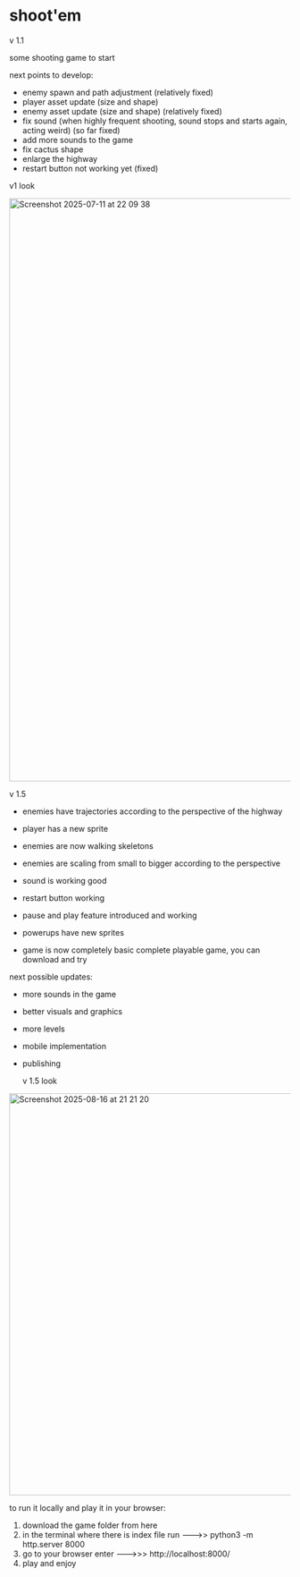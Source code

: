 # shoot'em

v 1.1

some shooting game to start

next points to develop:
  - enemy spawn and path adjustment (relatively fixed)
  - player asset update (size and shape)
  - enemy asset update (size and shape) (relatively fixed)
  - fix sound (when highly frequent shooting, sound stops and starts again, acting weird) (so far fixed)
  - add more sounds to the game 
  - fix cactus shape
  - enlarge the highway
  - restart button not working yet (fixed)

v1 look

<img width="1096" height="1043" alt="Screenshot 2025-07-11 at 22 09 38" src="https://github.com/user-attachments/assets/a88cba7f-cec3-48b4-84ab-08ce24035d28" />

v 1.5

- enemies have trajectories according to the perspective of the highway
- player has a new sprite
- enemies are now walking skeletons
- enemies are scaling from small to bigger according to the perspective
- sound is working good
- restart button working
- pause and play feature introduced and working
- powerups have new sprites

- game is now completely basic complete playable game, you can download and try

next possible updates:

- more sounds in the game
- better visuals and graphics
- more levels
- mobile implementation
- publishing

  v 1.5 look

<img width="831" height="719" alt="Screenshot 2025-08-16 at 21 21 20" src="https://github.com/user-attachments/assets/d87d1dcf-27c6-4650-b6f0-d04b2f378541" />

to run it locally and play it in your browser:

1. download the game folder from here
2. in the terminal where there is index file
    run    --->>    python3 -m http.server 8000
3. go to your browser
    enter --->>>    http://localhost:8000/
4. play and enjoy

